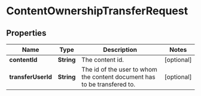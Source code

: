 
# ContentOwnershipTransferRequest

## Properties
Name | Type | Description | Notes
------------ | ------------- | ------------- | -------------
**contentId** | **String** | The content id. |  [optional]
**transferUserId** | **String** | The id of the user to whom the content document has to be transfered to. |  [optional]



